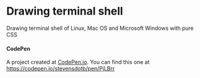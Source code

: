 # Drawing terminal shell
Drawing terminal shell of Linux, Mac OS and Microsoft Windows with pure CSS

#### CodePen
A project created at [CodePen.io](https://codepen.io). You can find this one at https://codepen.io/stevensdotb/pen/PjLBrr
